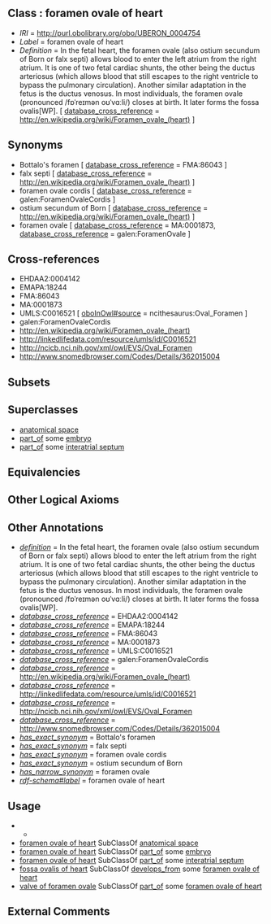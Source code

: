 
## Class : foramen ovale of heart

 * *IRI* = http://purl.obolibrary.org/obo/UBERON_0004754
 * *Label* = foramen ovale of heart
 * *Definition* = In the fetal heart, the foramen ovale (also ostium secundum of Born or falx septi) allows blood to enter the left atrium from the right atrium. It is one of two fetal cardiac shunts, the other being the ductus arteriosus (which allows blood that still escapes to the right ventricle to bypass the pulmonary circulation). Another similar adaptation in the fetus is the ductus venosus. In most individuals, the foramen ovale (pronounced /fɒˈreɪmən oʊˈvɑːli/) closes at birth. It later forms the fossa ovalis[WP]. [ [database_cross_reference](../../ef/oboInOwl#hasDbXref.md) = http://en.wikipedia.org/wiki/Foramen_ovale_(heart) ]

## Synonyms

 * Bottalo's foramen [ [database_cross_reference](../../ef/oboInOwl#hasDbXref.md) = FMA:86043 ]
 * falx septi [ [database_cross_reference](../../ef/oboInOwl#hasDbXref.md) = http://en.wikipedia.org/wiki/Foramen_ovale_(heart) ]
 * foramen ovale cordis [ [database_cross_reference](../../ef/oboInOwl#hasDbXref.md) = galen:ForamenOvaleCordis ]
 * ostium secundum of Born [ [database_cross_reference](../../ef/oboInOwl#hasDbXref.md) = http://en.wikipedia.org/wiki/Foramen_ovale_(heart) ]
 * foramen ovale [ [database_cross_reference](../../ef/oboInOwl#hasDbXref.md) = MA:0001873, [database_cross_reference](../../ef/oboInOwl#hasDbXref.md) = galen:ForamenOvale ]

## Cross-references

 * EHDAA2:0004142
 * EMAPA:18244
 * FMA:86043
 * MA:0001873
 * UMLS:C0016521 [ [oboInOwl#source](../../ce/oboInOwl#source.md) = ncithesaurus:Oval_Foramen ]
 * galen:ForamenOvaleCordis
 * http://en.wikipedia.org/wiki/Foramen_ovale_(heart)
 * http://linkedlifedata.com/resource/umls/id/C0016521
 * http://ncicb.nci.nih.gov/xml/owl/EVS/Oval_Foramen
 * http://www.snomedbrowser.com/Codes/Details/362015004

## Subsets


## Superclasses

 * [anatomical space](../../UBERON/64/UBERON_0000464.md)
 * [part_of](../../BFO/50/BFO_0000050.md) some [embryo](../../UBERON/22/UBERON_0000922.md)
 * [part_of](../../BFO/50/BFO_0000050.md) some [interatrial septum](../../UBERON/85/UBERON_0002085.md)

## Equivalencies


## Other Logical Axioms


## Other Annotations

 * *[definition](../../IAO/15/IAO_0000115.md)* = In the fetal heart, the foramen ovale (also ostium secundum of Born or falx septi) allows blood to enter the left atrium from the right atrium. It is one of two fetal cardiac shunts, the other being the ductus arteriosus (which allows blood that still escapes to the right ventricle to bypass the pulmonary circulation). Another similar adaptation in the fetus is the ductus venosus. In most individuals, the foramen ovale (pronounced /fɒˈreɪmən oʊˈvɑːli/) closes at birth. It later forms the fossa ovalis[WP].
 * *[database_cross_reference](../../ef/oboInOwl#hasDbXref.md)* = EHDAA2:0004142
 * *[database_cross_reference](../../ef/oboInOwl#hasDbXref.md)* = EMAPA:18244
 * *[database_cross_reference](../../ef/oboInOwl#hasDbXref.md)* = FMA:86043
 * *[database_cross_reference](../../ef/oboInOwl#hasDbXref.md)* = MA:0001873
 * *[database_cross_reference](../../ef/oboInOwl#hasDbXref.md)* = UMLS:C0016521
 * *[database_cross_reference](../../ef/oboInOwl#hasDbXref.md)* = galen:ForamenOvaleCordis
 * *[database_cross_reference](../../ef/oboInOwl#hasDbXref.md)* = http://en.wikipedia.org/wiki/Foramen_ovale_(heart)
 * *[database_cross_reference](../../ef/oboInOwl#hasDbXref.md)* = http://linkedlifedata.com/resource/umls/id/C0016521
 * *[database_cross_reference](../../ef/oboInOwl#hasDbXref.md)* = http://ncicb.nci.nih.gov/xml/owl/EVS/Oval_Foramen
 * *[database_cross_reference](../../ef/oboInOwl#hasDbXref.md)* = http://www.snomedbrowser.com/Codes/Details/362015004
 * *[has_exact_synonym](../../ym/oboInOwl#hasExactSynonym.md)* = Bottalo's foramen
 * *[has_exact_synonym](../../ym/oboInOwl#hasExactSynonym.md)* = falx septi
 * *[has_exact_synonym](../../ym/oboInOwl#hasExactSynonym.md)* = foramen ovale cordis
 * *[has_exact_synonym](../../ym/oboInOwl#hasExactSynonym.md)* = ostium secundum of Born
 * *[has_narrow_synonym](../../ym/oboInOwl#hasNarrowSynonym.md)* = foramen ovale
 * *[rdf-schema#label](../../el/rdf-schema#label.md)* = foramen ovale of heart

## Usage

 * -
 * [foramen ovale of heart](../../UBERON/54/UBERON_0004754.md) SubClassOf [anatomical space](../../UBERON/64/UBERON_0000464.md)
 * [foramen ovale of heart](../../UBERON/54/UBERON_0004754.md) SubClassOf [part_of](../../BFO/50/BFO_0000050.md) some [embryo](../../UBERON/22/UBERON_0000922.md)
 * [foramen ovale of heart](../../UBERON/54/UBERON_0004754.md) SubClassOf [part_of](../../BFO/50/BFO_0000050.md) some [interatrial septum](../../UBERON/85/UBERON_0002085.md)
 * [fossa ovalis of heart](../../UBERON/69/UBERON_0003369.md) SubClassOf [develops_from](../../RO/02/RO_0002202.md) some [foramen ovale of heart](../../UBERON/54/UBERON_0004754.md)
 * [valve of foramen ovale](../../UBERON/86/UBERON_0035186.md) SubClassOf [part_of](../../BFO/50/BFO_0000050.md) some [foramen ovale of heart](../../UBERON/54/UBERON_0004754.md)

## External Comments

